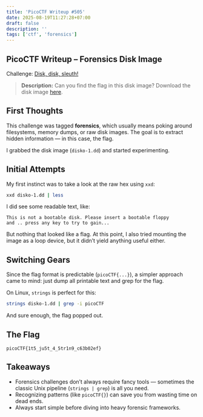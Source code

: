 ```yaml
---
title: 'PicoCTF Writeup #505'
date: 2025-08-19T11:27:28+07:00
draft: false
description: ''
tags: ['ctf', 'forensics']
---
```


## PicoCTF Writeup – Forensics Disk Image

Challenge: [Disk, disk, sleuth!](https://play.picoctf.org/practice/challenge/505)

> **Description:**
> Can you find the flag in this disk image?
> Download the disk image [here](https://artifacts.picoctf.net/c/536/disko-1.dd.gz).


## First Thoughts

This challenge was tagged **forensics**, which usually means poking around filesystems, memory dumps, or raw disk images. The goal is to extract hidden information — in this case, the flag.

I grabbed the disk image (`disko-1.dd`) and started experimenting.


## Initial Attempts

My first instinct was to take a look at the raw hex using `xxd`:

```bash
xxd disko-1.dd | less
```

I did see some readable text, like:

```
This is not a bootable disk. Please insert a bootable floppy
and .. press any key to try to gain...
```

But nothing that looked like a flag. At this point, I also tried mounting the image as a loop device, but it didn’t yield anything useful either.


## Switching Gears

Since the flag format is predictable (`picoCTF{...}`), a simpler approach came to mind: just dump all printable text and grep for the flag.

On Linux, `strings` is perfect for this:

```bash
strings disko-1.dd | grep -i picoCTF
```

And sure enough, the flag popped out.


## The Flag

```
picoCTF{1t5_ju5t_4_5tr1n9_c63b02ef}
```


## Takeaways

* Forensics challenges don’t always require fancy tools — sometimes the classic Unix pipeline (`strings | grep`) is all you need.
* Recognizing patterns (like `picoCTF{}`) can save you from wasting time on dead ends.
* Always start simple before diving into heavy forensic frameworks.
